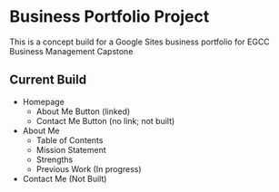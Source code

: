 # Business Portfolio Project

This is a concept build for a Google Sites business portfolio for EGCC Business Management Capstone

## Current Build

- Homepage
  - About Me Button (linked)
  - Contact Me Button (no link; not built)
- About Me
  - Table of Contents
  - Mission Statement
  - Strengths
  - Previous Work (In progress)
- Contact Me (Not Built)

